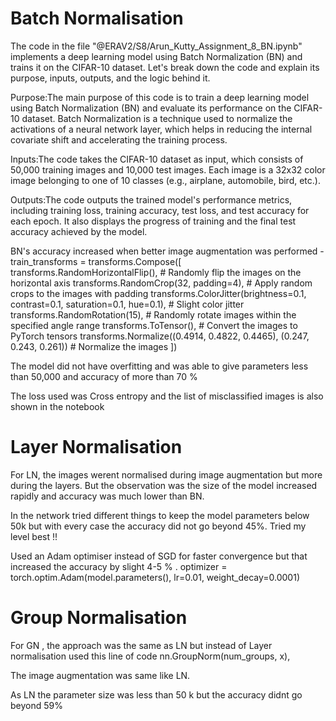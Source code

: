 # Batch Normalisation

The code in the file "@ERAV2/S8/Arun_Kutty_Assignment_8_BN.ipynb" implements a deep learning model using Batch Normalization (BN) and trains it on the CIFAR-10 dataset. Let's break down the code and explain its purpose, inputs, outputs, and the logic behind it.

Purpose:The main purpose of this code is to train a deep learning model using Batch Normalization (BN) and evaluate its performance on the CIFAR-10 dataset. Batch Normalization is a technique used to normalize the activations of a neural network layer, which helps in reducing the internal covariate shift and accelerating the training process.

Inputs:The code takes the CIFAR-10 dataset as input, which consists of 50,000 training images and 10,000 test images. Each image is a 32x32 color image belonging to one of 10 classes (e.g., airplane, automobile, bird, etc.).

Outputs:The code outputs the trained model's performance metrics, including training loss, training accuracy, test loss, and test accuracy for each epoch. It also displays the progress of training and the final test accuracy achieved by the model.

BN's accuracy increased when better image augmentation was performed -
train_transforms = transforms.Compose([
transforms.RandomHorizontalFlip(), # Randomly flip the images on the horizontal axis
transforms.RandomCrop(32, padding=4), # Apply random crops to the images with padding
transforms.ColorJitter(brightness=0.1, contrast=0.1, saturation=0.1, hue=0.1), # Slight color jitter
transforms.RandomRotation(15), # Randomly rotate images within the specified angle range
transforms.ToTensor(), # Convert the images to PyTorch tensors
transforms.Normalize((0.4914, 0.4822, 0.4465), (0.247, 0.243, 0.261)) # Normalize the images
])

The model did not have overfitting and was able to give parameters less than 50,000 and accuracy of more than 70 %

The loss used was Cross entropy and the list of misclassified images is also shown in the notebook

# Layer Normalisation

For LN, the images werent normalised during image augmentation but more during the layers. But the observation was the size of the model increased rapidly and accuracy was much lower than BN.

In the network tried different things to keep the model parameters below 50k but with every case the accuracy did not go beyond 45%. Tried my level best !!

Used an Adam optimiser instead of SGD for faster convergence but that increased the accuracy by slight 4-5 % .
optimizer = torch.optim.Adam(model.parameters(), lr=0.01, weight_decay=0.0001)

# Group Normalisation

For GN , the approach was the same as LN but instead of Layer normalisation used this line of code
nn.GroupNorm(num_groups, x),

The image augmentation was same like LN.

As LN the parameter size was less than 50 k but the accuracy didnt go beyond 59%
